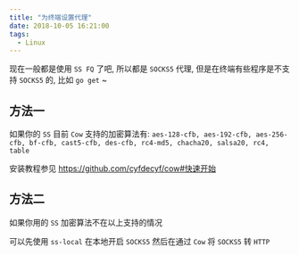 ```yaml
---
title: "为终端设置代理"
date: 2018-10-05 16:21:00
tags:
  - Linux 
---
```


现在一般都是使用 `SS FQ` 了吧, 所以都是 `SOCKS5` 代理, 但是在终端有些程序是不支持 `SOCKS5` 的, 比如 `go get` ~

## 方法一

如果你的 `SS` 目前 `Cow` 支持的加密算法有: `aes-128-cfb, aes-192-cfb, aes-256-cfb, bf-cfb, cast5-cfb, des-cfb, rc4-md5, chacha20, salsa20, rc4, table`

安装教程参见 <https://github.com/cyfdecyf/cow#快速开始>

## 方法二

如果你用的 `SS` 加密算法不在以上支持的情况

可以先使用 `ss-local` 在本地开启 `SOCKS5` 然后在通过  `Cow` 将 `SOCKS5` 转 `HTTP`
